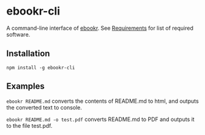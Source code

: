 # ebookr-cli

A command-line interface of [ebookr](https://github.com/ebookr/ebookr). See [Requirements](https://github.com/ebookr/ebookr#requirements) for list of required software.

## Installation

    npm install -g ebookr-cli

## Examples

`ebookr README.md` converts the contents of README.md to html, and outputs the converted text to console.

`ebookr README.md -o test.pdf` converts README.md to PDF and outputs it to the file test.pdf.